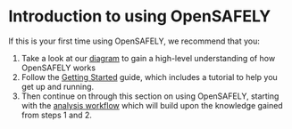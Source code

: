 # Introduction to using OpenSAFELY

If this is your first time using OpenSAFELY, we recommend that you:

1. Take a look at our [diagram](how-opensafely-works.md) to gain a high-level understanding of how OpenSAFELY works
2. Follow the [Getting Started](getting-started/index.md) guide, which includes a tutorial to help you get up and running.
3. Then continue on through this section on using OpenSAFELY, starting with the [analysis workflow](worflow.md) which will build upon the knowledge gained from steps 1 and 2.
